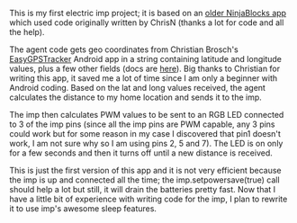 This is my first electric imp project; it is based on an <a href="http://ivyco.blogspot.com/2013/09/my-arduino-distance-from-home-project.html" target="details">older NinjaBlocks app</a> which used code originally written by ChrisN (thanks a lot for code and all the help).

The agent code gets geo coordinates from Christian Brosch's <a href="https://play.google.com/store/apps/details?id=broware.easygpstracker&hl=en" target="details">EasyGPSTracker</a> Android app in a string containing latitude and longitude values, plus a few other fields (docs are <a href="http://www.easygpstracker.de/index.php?page=client-server-communication" target="details">here</a>). Big thanks to Christian for writing this app, it saved me a lot of time since I am only a beginner with Android coding. Based on the lat and long values received, the agent calculates the distance to my home location and sends it to the imp.

The imp then calculates PWM values to be sent to an RGB LED connected to 3 of the imp pins (since all the imp pins are PWM capable, any 3 pins could work but for some reason in my case I discovered that pin1 doesn't work, I am not sure why so I am using pins 2, 5 and 7). The LED is on only for a few seconds and then it turns off until a new distance is received.

This is just the first version of this app and it is not very efficient because the imp is up and connected all the time; the imp.setpowersave(true) call should help a lot but still, it will drain the batteries pretty fast. Now that I have a little bit of experience with writing code for the imp, I plan to rewrite it to use imp's awesome sleep features.

<!--Since I get a distance reading every 2 minutes or so, this should work fine.-->
